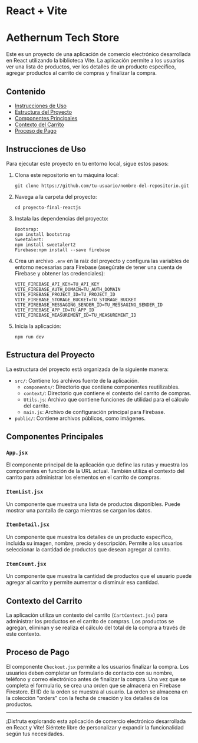# React + Vite

# Aethernum Tech Store

Este es un proyecto de una aplicación de comercio electrónico desarrollada en React utilizando la biblioteca Vite. La aplicación permite a los usuarios ver una lista de productos, ver los detalles de un producto específico, agregar productos al carrito de compras y finalizar la compra.

## Contenido

- [Instrucciones de Uso](#instrucciones-de-uso)
- [Estructura del Proyecto](#estructura-del-proyecto)
- [Componentes Principales](#componentes-principales)
- [Contexto del Carrito](#contexto-del-carrito)
- [Proceso de Pago](#proceso-de-pago)

## Instrucciones de Uso

Para ejecutar este proyecto en tu entorno local, sigue estos pasos:

1. Clona este repositorio en tu máquina local:

   ```shell
   git clone https://github.com/tu-usuario/nombre-del-repositorio.git
   ```

2. Navega a la carpeta del proyecto:

   ```shell
   cd proyecto-final-reactjs
   ```

3. Instala las dependencias del proyecto:

   ```shell
   Bootsrap:
   npm install bootstrap
   Sweetalert:
   npm install sweetalert2
   Firebase:npm install --save firebase
   
   ```

4. Crea un archivo `.env` en la raíz del proyecto y configura las variables de entorno necesarias para Firebase (asegúrate de tener una cuenta de Firebase y obtener las credenciales):

   ```env
   VITE_FIREBASE_API_KEY=TU_API_KEY
   VITE_FIREBASE_AUTH_DOMAIN=TU_AUTH_DOMAIN
   VITE_FIREBASE_PROJECT_ID=TU_PROJECT_ID
   VITE_FIREBASE_STORAGE_BUCKET=TU_STORAGE_BUCKET
   VITE_FIREBASE_MESSAGING_SENDER_ID=TU_MESSAGING_SENDER_ID
   VITE_FIREBASE_APP_ID=TU_APP_ID
   VITE_FIREBASE_MEASUREMENT_ID=TU_MEASUREMENT_ID
   ```

5. Inicia la aplicación:

   ```shell
   npm run dev
   ```



## Estructura del Proyecto

La estructura del proyecto está organizada de la siguiente manera:

- `src/`: Contiene los archivos fuente de la aplicación.
  - `components/`: Directorio que contiene componentes reutilizables.
  - `context/`: Directorio que contiene el contexto del carrito de compras.
  - `Utils.js`: Archivo que contiene funciones de utilidad para el cálculo del carrito.
  - `main.js`: Archivo de configuración principal para Firebase.
- `public/`: Contiene archivos públicos, como imágenes.

## Componentes Principales

### `App.jsx`

El componente principal de la aplicación que define las rutas y muestra los componentes en función de la URL actual. También utiliza el contexto del carrito para administrar los elementos en el carrito de compras.

### `ItemList.jsx`

Un componente que muestra una lista de productos disponibles. Puede mostrar una pantalla de carga mientras se cargan los datos.

### `ItemDetail.jsx`

Un componente que muestra los detalles de un producto específico, incluida su imagen, nombre, precio y descripción. Permite a los usuarios seleccionar la cantidad de productos que desean agregar al carrito.

### `ItemCount.jsx`

Un componente que muestra la cantidad de productos que el usuario puede agregar al carrito y permite aumentar o disminuir esa cantidad.

## Contexto del Carrito

La aplicación utiliza un contexto del carrito (`CartContext.jsx`) para administrar los productos en el carrito de compras. Los productos se agregan, eliminan y se realiza el cálculo del total de la compra a través de este contexto.

## Proceso de Pago

El componente `Checkout.jsx` permite a los usuarios finalizar la compra. Los usuarios deben completar un formulario de contacto con su nombre, teléfono y correo electrónico antes de finalizar la compra. Una vez que se completa el formulario, se crea una orden que se almacena en Firebase Firestore. El ID de la orden se muestra al usuario. La orden se almacena en la colección "orders" con la fecha de creación y los detalles de los productos.

---

¡Disfruta explorando esta aplicación de comercio electrónico desarrollada en React y Vite! Siéntete libre de personalizar y expandir la funcionalidad según tus necesidades.
